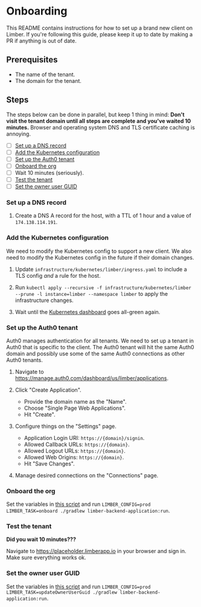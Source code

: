 # Onboarding

This README contains instructions for how to set up a brand new client on Limber.
If you're following this guide, please keep it up to date by making a PR if anything is out of date.

## Prerequisites

- The name of the tenant.
- The domain for the tenant.

## Steps

The steps below can be done in parallel, but keep 1 thing in mind:
**Don't visit the tenant domain until all steps are complete and you've waited 10 minutes.**
Browser and operating system DNS and TLS certificate caching is annoying.

- [ ] [Set up a DNS record](#set-up-a-dns-record)
- [ ] [Add the Kubernetes configuration](#add-the-kubernetes-configuration)
- [ ] [Set up the Auth0 tenant](#set-up-the-auth0-tenant)
- [ ] [Onboard the org](#onboard-the-org)
- [ ] Wait 10 minutes (seriously).
- [ ] [Test the tenant](#test-the-tenant)
- [ ] [Set the owner user GUID](#set-the-owner-user-guid)

### Set up a DNS record

1. Create a DNS A record for the host, with a TTL of 1 hour and a value of `174.138.114.191`.

### Add the Kubernetes configuration

We need to modify the Kubernetes config to support a new client.
We also need to modify the Kubernetes config in the future if their domain changes.

1. Update `infrastructure/kubernetes/limber/ingress.yaml` to include a TLS config _and_ a rule for the host.

2. Run `kubectl apply --recursive -f infrastructure/kubernetes/limber --prune -l instance=limber --namespace limber`
    to apply the infrastructure changes.

3. Wait until the
    [Kubernetes dashboard](https://cloud.digitalocean.com/kubernetes/clusters/9a0961f1-ad6b-4513-ab64-b7491fb5cc80/db/a69ec443cb9345ca353c8482c7651416f5a77826/#/overview?namespace=_all)
    goes all-green again.

### Set up the Auth0 tenant

Auth0 manages authentication for all tenants.
We need to set up a tenant in Auth0 that is specific to the client.
The Auth0 tenant will hit the same Auth0 domain and possibly use some of the same Auth0 connections
as other Auth0 tenants.

1. Navigate to https://manage.auth0.com/dashboard/us/limber/applications.

2. Click "Create Application".
    - Provide the domain name as the "Name".
    - Choose "Single Page Web Applications".
    - Hit "Create".

3. Configure things on the "Settings" page.
    - Application Login URI: `https://{domain}/signin`.
    - Allowed Callback URLs: `https://{domain}`.
    - Allowed Logout URLs: `https://{domain}`.
    - Allowed Web Origins: `https://{domain}`.
    - Hit "Save Changes".

4. Manage desired connections on the "Connections" page.

### Onboard the org

Set the variables in
[this script](/limber-backend-application/src/main/kotlin/io/limberapp/backend/adhoc/Onboard.kt)
and run `LIMBER_CONFIG=prod LIMBER_TASK=onboard ./gradlew limber-backend-application:run`.

### Test the tenant

**Did you wait 10 minutes???**

Navigate to https://placeholder.limberapp.io in your browser and sign in.
Make sure everything works ok.

### Set the owner user GUID

Set the variables in
[this script](/limber-backend-application/src/main/kotlin/io/limberapp/backend/adhoc/UpdateOwnerUserGuid.kt)
and run `LIMBER_CONFIG=prod LIMBER_TASK=updateOwnerUserGuid ./gradlew limber-backend-application:run`.
